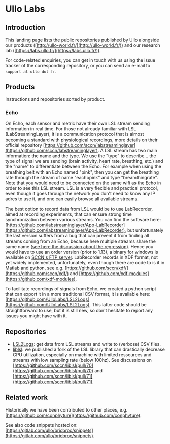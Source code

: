 # Ullo Labs

## Introduction

This landing page lists the public repositories published by Ullo alongside our products ([http://ullo-world.fr/](http://ullo-world.fr/)) and our research lab ([https://labs.ullo.fr/](https://labs.ullo.fr/)).

For code-related enquiries, you can get in touch with us using the issue tracker of the corresponding repository, or you can send an e-mail to `support at ullo dot fr`.

## Products

Instructions and repositories sorted by product.

### Echo

On Echo, each sensor and metric have their own LSL stream sending information in real time. For those not already familiar with LSL (LabStreamingLayer), it is a communication protocol that is almost becoming a standard with physiological recordings, more details on their official repository [https://github.com/sccn/labstreaminglayer](https://github.com/sccn/labstreaminglayer). A LSL stream has two main information: the name and the type. We use the "type" to describe... the type of signal we are sending (brain activity, heart rate, breathing, etc.) and the "name" to differentiate between the Echo. For example when using the breathing belt with an Echo named "pink", then you can get the breathing rate through the stream of name "eachopink" and type "breamthingrate". Note that you would need to be connected on the same wifi as the Echo in order to see this LSL stream. LSL is a very flexible and practical protocol, even though it goes through the network you don't need to know any IP adres to use it, and one can easily browse all available streams.

The best option to record data from LSL would be to use LabRecorder, aimed at recording experiments, that can ensure strong time synchronization between various streams. You can find the software here: [https://github.com/labstreaminglayer/App-LabRecorder](https://github.com/labstreaminglayer/App-LabRecorder), but unfortunately the last version suffers from a bug that can prevent it from finding all streams coming from an Echo, because here multiple streams share the same name ([see here the discussion about the regression](https://github.com/labstreaminglayer/App-LabRecorder/issues/31)). Hence you would have to use an order version (prior to 1.13), a binary for windows is available on [SCCN's FTP server](ftp://sccn.ucsd.edu/pub/software/LSL/Apps/LabRecorder-1.12d.zip). LabRecorder records in XDF format, not yet widely implemented, unfortunately, even though there are code to is it in Matlab and python, see e.g. [https://github.com/sccn/xdf/](https://github.com/sccn/xdf/) and [https://github.com/xdf-modules](https://github.com/xdf-modules).

To facilitate recordings of signals from Echo, we created a python script that can export it in a more traditional CSV format, it is available here: [https://github.com/UlloLabs/LSL2Logs](https://github.com/UlloLabs/LSL2Logs). This latter code should be straightforward to use, but it is still new, so don't hesitate to report any issues you might have with it.

## Repositories

- [LSL2Logs](https://github.com/UlloLabs/LSL2Logs): get data from LSL streams and write to (verbose) CSV files.
- [liblsl](https://github.com/UlloLabs/liblsl/tree/dev-leak): we published a fork of the LSL library that can drastically decrease CPU utilization, especially on machine with limited ressources and streams with low sampling rate (below 100hz). See discussions on [https://github.com/sccn/liblsl/pull/70](https://github.com/sccn/liblsl/pull/70) and [https://github.com/sccn/liblsl/pull/71](https://github.com/sccn/liblsl/pull/71).

## Related work

Historically we have been contributed to other places, e.g. [https://github.com/conphyture](https://github.com/conphyture).

See also code snippets hosted on: [https://gitlab.com/ullo/bricbroc/snippets](https://gitlab.com/ullo/bricbroc/snippets).
